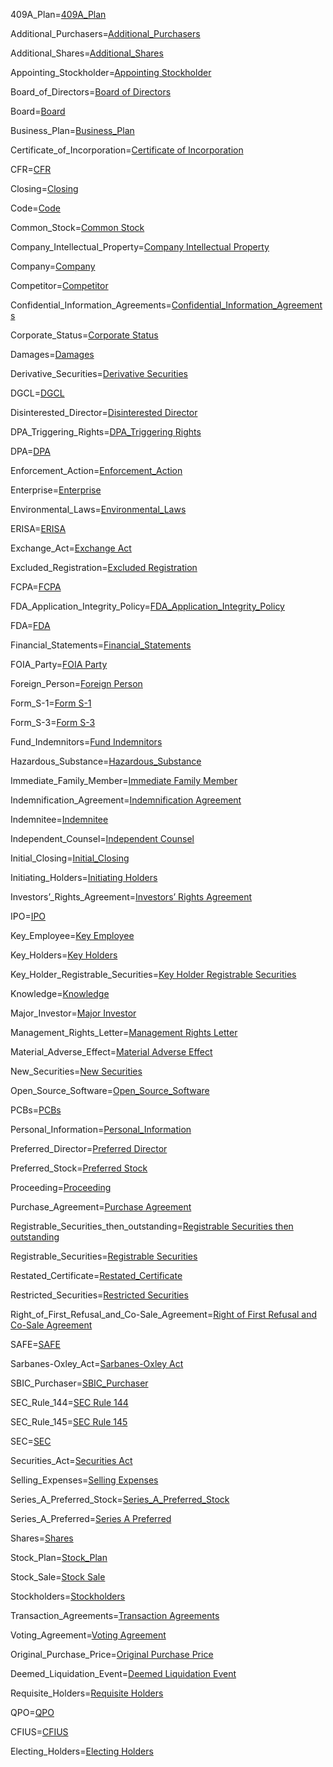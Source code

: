 
409A_Plan=<a href='{#!!}Def.409A_Plan.Target' class='definedterm'>409A_Plan</a>

Additional_Purchasers=<a href='{#!!}Def.Additional_Purchasers.Target' class='definedterm'>Additional_Purchasers</a>

Additional_Shares=<a href='{#!!}Def.Additional_Shares.Target' class='definedterm'>Additional_Shares</a>

Appointing_Stockholder=<a href='{#!!}Def.Appointing_Stockholder.Target' class='definedterm'>Appointing Stockholder</a>

Board_of_Directors=<a href='{#!!}Def.Board_of_Directors.Target' class='definedterm'>Board of Directors</a>

Board=<a href='{#!!}Def.Board.Target' class='definedterm'>Board</a>

Business_Plan=<a href='{#!!}Def.Business_Plan.Target' class='definedterm'>Business_Plan</a>

Certificate_of_Incorporation=<a href='{#!!}Def.Certificate_of_Incorporation.Target' class='definedterm'>Certificate of Incorporation</a>

CFR=<a href='{#!!}Def.CFR.Target' class='definedterm'>CFR</a>

Closing=<a href='{#!!}Def.Closing.Target' class='definedterm'>Closing</a>

Code=<a href='{#!!}Def.Code.Target' class='definedterm'>Code</a>

Common_Stock=<a href='{#!!}Def.Common_Stock.Target' class='definedterm'>Common Stock</a>

Company_Intellectual_Property=<a href='{#!!}Def.Company_Intellectual_Property.Target' class='definedterm'>Company Intellectual Property</a>

Company=<a href='{#!!}Def.Company.Target' class='definedterm'>Company</a>

Competitor=<a href='{#!!}Def.Competitor.Target' class='definedterm'>Competitor</a>

Confidential_Information_Agreements=<a href='{#!!}Def.Confidential_Information_Agreements.Target' class='definedterm'>Confidential_Information_Agreements</a>

Corporate_Status=<a href='{#!!}Def.Corporate_Status.Target' class='definedterm'>Corporate Status</a>

Damages=<a href='{#!!}Def.Damages.Target' class='definedterm'>Damages</a>

Derivative_Securities=<a href='{#!!}Def.Derivative_Securities.Target' class='definedterm'>Derivative Securities</a>

DGCL=<a href='{#!!}Def.DGCL.Target' class='definedterm'>DGCL</a>

Disinterested_Director=<a href='{#!!}Def.Disinterested_Director.Target' class='definedterm'>Disinterested Director</a>

DPA_Triggering_Rights=<a href='{#!!}Def.DPA_Triggering_Rights.Target' class='definedterm'>DPA_Triggering Rights</a>

DPA=<a href='{#!!}Def.DPA.Target' class='definedterm'>DPA</a>

Enforcement_Action=<a href='{#!!}Def.Enforcement_Action.Target' class='definedterm'>Enforcement_Action</a>

Enterprise=<a href='{#!!}Def.Enterprise.Target' class='definedterm'>Enterprise</a>

Environmental_Laws=<a href='{#!!}Def.Environmental_Laws.Target' class='definedterm'>Environmental_Laws</a>

ERISA=<a href='{#!!}Def.ERISA.Target' class='definedterm'>ERISA</a>

Exchange_Act=<a href='{#!!}Def.Exchange_Act.Target' class='definedterm'>Exchange Act</a>

Excluded_Registration=<a href='{#!!}Def.Excluded_Registration.Target' class='definedterm'>Excluded Registration</a>

FCPA=<a href='{#!!}Def.FCPA.Target' class='definedterm'>FCPA</a>

FDA_Application_Integrity_Policy=<a href='{#!!}Def.FDA_Application_Integrity_Policy.Target' class='definedterm'>FDA_Application_Integrity_Policy</a>

FDA=<a href='{#!!}Def.FDA.Target' class='definedterm'>FDA</a>

Financial_Statements=<a href='{#!!}Def.Financial_Statements.Target' class='definedterm'>Financial_Statements</a>

FOIA_Party=<a href='{#!!}Def.FOIA_Party.Target' class='definedterm'>FOIA Party</a>

Foreign_Person=<a href='{#!!}Def.Foreign_Person.Target' class='definedterm'>Foreign Person</a>

Form_S-1=<a href='{#!!}Def.Form_S-1.Target' class='definedterm'>Form S-1</a>

Form_S-3=<a href='{#!!}Def.Form_S-3.Target' class='definedterm'>Form S-3</a>

Fund_Indemnitors=<a href='{#!!}Def.Fund_Indemnitors.Target' class='definedterm'>Fund Indemnitors</a>

Hazardous_Substance=<a href='{#!!}Def.Hazardous_Substance.Target' class='definedterm'>Hazardous_Substance</a>

Immediate_Family_Member=<a href='{#!!}Def.Immediate_Family_Member.Target' class='definedterm'>Immediate Family Member</a>

Indemnification_Agreement=<a href='{#!!}Def.Indemnification_Agreement.Target' class='definedterm'>Indemnification Agreement</a>

Indemnitee=<a href='{#!!}Def.Indemnitee.Target' class='definedterm'>Indemnitee</a>

Independent_Counsel=<a href='{#!!}Def.Independent_Counsel.Target' class='definedterm'>Independent Counsel</a>

Initial_Closing=<a href='{#!!}Def.Initial_Closing.Target' class='definedterm'>Initial_Closing</a>

Initiating_Holders=<a href='{#!!}Def.Initiating_Holders.Target' class='definedterm'>Initiating Holders</a>

Investors’_Rights_Agreement=<a href='{#!!}Def.Investors’_Rights_Agreement.Target' class='definedterm'>Investors’ Rights Agreement</a>

IPO=<a href='{#!!}Def.IPO.Target' class='definedterm'>IPO</a>

Key_Employee=<a href='{#!!}Def.Key_Employee.Target' class='definedterm'>Key Employee</a>

Key_Holders=<a href='{#!!}Def.Key_Holders.Target' class='definedterm'>Key Holders</a>

Key_Holder_Registrable_Securities=<a href='{#!!}Def.Key_Holder_Registrable_Securities.Target' class='definedterm'>Key Holder Registrable Securities</a>

Knowledge=<a href='{#!!}Def.Knowledge.Target' class='definedterm'>Knowledge</a>

Major_Investor=<a href='{#!!}Def.Major_Investor.Target' class='definedterm'>Major Investor</a>

Management_Rights_Letter=<a href='{#!!}Def.Management_Rights_Letter.Target' class='definedterm'>Management Rights Letter</a>

Material_Adverse_Effect=<a href='{#!!}Def.Material_Adverse_Effect.Target' class='definedterm'>Material Adverse Effect</a>

New_Securities=<a href='{#!!}Def.New_Securities.Target' class='definedterm'>New Securities</a>

Open_Source_Software=<a href='{#!!}Def.Open_Source_Software.Target' class='definedterm'>Open_Source_Software</a>

PCBs=<a href='{#!!}Def.PCBs.Target' class='definedterm'>PCBs</a>

Personal_Information=<a href='{#!!}Def.Personal_Information.Target' class='definedterm'>Personal_Information</a>

Preferred_Director=<a href='{#!!}Def.Preferred_Director.Target' class='definedterm'>Preferred Director</a>

Preferred_Stock=<a href='{#!!}Def.Preferred_Stock.Target' class='definedterm'>Preferred Stock</a>

Proceeding=<a href='{#!!}Def.Proceeding.Target' class='definedterm'>Proceeding</a>

Purchase_Agreement=<a href='{#!!}Def.Purchase_Agreement.Target' class='definedterm'>Purchase Agreement</a>

Registrable_Securities_then_outstanding=<a href='{#!!}Def.Registrable_Securities_then_outstanding.Target' class='definedterm'>Registrable Securities then outstanding</a>

Registrable_Securities=<a href='{#!!}Def.Registrable_Securities.Target' class='definedterm'>Registrable Securities</a>

Restated_Certificate=<a href='{#!!}Def.Restated_Certificate.Target' class='definedterm'>Restated_Certificate</a>

Restricted_Securities=<a href='{#!!}Def.Restricted_Securities.Target' class='definedterm'>Restricted Securities</a>

Right_of_First_Refusal_and_Co-Sale_Agreement=<a href='{#!!}Def.Right_of_First_Refusal_and_Co-Sale_Agreement.Target' class='definedterm'>Right of First Refusal and Co-Sale Agreement</a>

SAFE=<a href='{#!!}Def.SAFE.Target' class='definedterm'>SAFE</a>

Sarbanes-Oxley_Act=<a href='{#!!}Def.Sarbanes-Oxley_Act.Target' class='definedterm'>Sarbanes-Oxley Act</a>

SBIC_Purchaser=<a href='{#!!}Def.SBIC_Purchaser.Target' class='definedterm'>SBIC_Purchaser</a>

SEC_Rule_144=<a href='{#!!}Def.SEC_Rule_144.Target' class='definedterm'>SEC Rule 144</a>

SEC_Rule_145=<a href='{#!!}Def.SEC_Rule_145.Target' class='definedterm'>SEC Rule 145</a>

SEC=<a href='{#!!}Def.SEC.Target' class='definedterm'>SEC</a>

Securities_Act=<a href='{#!!}Def.Securities_Act.Target' class='definedterm'>Securities Act</a>

Selling_Expenses=<a href='{#!!}Def.Selling_Expenses.Target' class='definedterm'>Selling Expenses</a>

Series_A_Preferred_Stock=<a href='{#!!}Def.Series_A_Preferred_Stock.Target' class='definedterm'>Series_A_Preferred_Stock</a>

Series_A_Preferred=<a href='{#!!}Def.Series_A_Preferred.Target' class='definedterm'>Series A Preferred</a>

Shares=<a href='{#!!}Def.Shares.Target' class='definedterm'>Shares</a>

Stock_Plan=<a href='{#!!}Def.Stock_Plan.Target' class='definedterm'>Stock_Plan</a>

Stock_Sale=<a href='{#!!}Def.Stock_Sale.Target' class='definedterm'>Stock Sale</a>

Stockholders=<a href='{#!!}Def.Stockholders.Target' class='definedterm'>Stockholders</a>

Transaction_Agreements=<a href='{#!!}Def.Transaction_Agreements.Target' class='definedterm'>Transaction Agreements</a>

Voting_Agreement=<a href='{#!!}Def.Voting_Agreement.Target' class='definedterm'>Voting Agreement</a>

Original_Purchase_Price=<a href='{#!!}Def.Original_Purchase_Price.Target' class='definedterm'>Original Purchase Price</a>

Deemed_Liquidation_Event=<a href='{#!!}Def.Deemed_Liquidation_Event.Target' class='definedterm'>Deemed Liquidation Event</a>

Requisite_Holders=<a href='{#!!}Def.Requisite_Holders.Target' class='definedterm'>Requisite Holders</a>

QPO=<a href='{#!!}Def.QPO.Target' class='definedterm'>QPO</a>

CFIUS=<a href='{#!!}Def.CFIUS.Target' class='definedterm'>CFIUS</a>

Electing_Holders=<a href='{#!!}Def.Electing_Holders.Target' class='definedterm'>Electing Holders</a>

